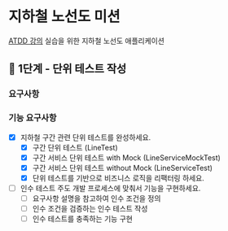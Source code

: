 # 지하철 노선도 미션

[ATDD 강의](https://edu.nextstep.camp/c/R89PYi5H) 실습을 위한 지하철 노선도 애플리케이션

## 🚀 1단계 - 단위 테스트 작성

### 요구사항

### 기능 요구사항

- [x] 지하철 구간 관련 단위 테스트를 완성하세요.
    - [x] 구간 단위 테스트 (LineTest)
    - [x] 구간 서비스 단위 테스트 with Mock (LineServiceMockTest)
    - [x] 구간 서비스 단위 테스트 without Mock (LineServiceTest)
    - [x] 단위 테스트를 기반으로 비즈니스 로직을 리팩터링 하세요.
- [ ] 인수 테스트 주도 개발 프로세스에 맞춰서 기능을 구현하세요.
    - [ ] 요구사항 설명을 참고하여 인수 조건을 정의
    - [ ] 인수 조건을 검증하는 인수 테스트 작성
    - [ ] 인수 테스트를 충족하는 기능 구현
